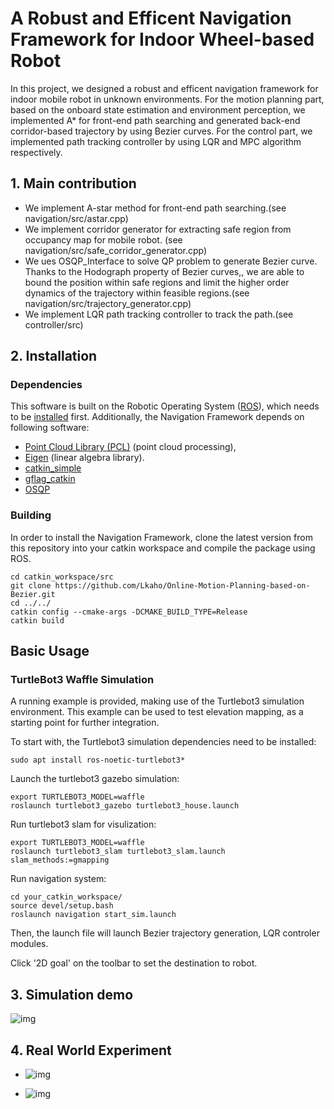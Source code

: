 # A Robust and Efficent Navigation Framework for  Indoor Wheel-based Robot

In this project, we designed a robust and efficent navigation framework for indoor mobile robot in unknown environments. For the motion planning part, based on the onboard state estimation and environment perception, we implemented A* for front-end path searching and generated back-end corridor-based trajectory by using Bezier curves. For the control part, we implemented path tracking controller by using LQR and MPC algorithm respectively.

## 1. Main contribution

- We implement A-star method for front-end path searching.(see navigation/src/astar.cpp)
- We implement corridor generator for extracting safe region from occupancy map for mobile robot. (see navigation/src/safe_corridor_generator.cpp)
- We ues OSQP_Interface to solve QP problem to generate Bezier curve. Thanks to the Hodograph property of Bezier curves,, we are able to bound the position within safe regions and limit the higher order dynamics of the trajectory within feasible regions.(see navigation/src/trajectory_generator.cpp)
- We implement LQR path tracking controller to track the path.(see controller/src)

## 2. Installation

### Dependencies

This software is built on the Robotic Operating System ([ROS](http://www.ros.org/)), which needs to be [installed](http://wiki.ros.org/) first. Additionally, the Navigation Framework depends on following software:

- [Point Cloud Library (PCL)](http://pointclouds.org/) (point cloud processing),
- [Eigen](http://eigen.tuxfamily.org/) (linear algebra library).
- [catkin_simple](https://github.com/catkin/catkin_simple) 
- [gflag_catkin](https://github.com/ethz-asl/gflags_catkin.git) 
- [OSQP](https://osqp.org/) 

### Building

In order to install the Navigation Framework, clone the latest version from this repository into your catkin workspace and compile the package using ROS.

```
cd catkin_workspace/src
git clone https://github.com/Lkaho/Online-Motion-Planning-based-on-Bezier.git
cd ../../
catkin config --cmake-args -DCMAKE_BUILD_TYPE=Release
catkin build
```

## Basic Usage

### TurtleBot3 Waffle Simulation

A running example is provided, making use of the Turtlebot3 simulation environment. This example can be used to test elevation mapping, as a starting point for further integration.

To start with, the Turtlebot3 simulation dependencies need to be installed:

```
sudo apt install ros-noetic-turtlebot3*
```

Launch the turtlebot3 gazebo simulation:

```
export TURTLEBOT3_MODEL=waffle
roslaunch turtlebot3_gazebo turtlebot3_house.launch
```

Run turtlebot3 slam for visulization:

```
export TURTLEBOT3_MODEL=waffle
roslaunch turtlebot3_slam turtlebot3_slam.launch slam_methods:=gmapping
```

Run navigation system:

```
cd your_catkin_workspace/
source devel/setup.bash
roslaunch navigation start_sim.launch
```

Then, the launch file will launch Bezier trajectory generation, LQR controler modules.

Click '2D goal' on the toolbar to set the destination to robot.

## 3. Simulation demo

![img](https://github.com/Lkaho/Online-Motion-Planning-based-on-Bezier/blob/main/sim.gif)	

## 4. Real World Experiment

- ![img](https://github.com/Lkaho/Online-Motion-Planning-based-on-Bezier/blob/main/real_world_test1.gif)

- ![img](https://github.com/Lkaho/Online-Motion-Planning-based-on-Bezier/blob/main/real_world_test2.gif)

